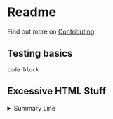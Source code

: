 # Readme

Find out more on [Contributing](CONTRIBUTING.md)

## Testing basics

```
code block
```

## Excessive HTML Stuff

<details>
<summary>Summary Line</summary>

```
Code block details
```

</details>
